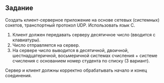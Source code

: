 ## Задание

Создать клиент-серверное приложение на основе сетевых (системных) сокетов, транспортный протокол UDP. Использовать язык С.

1. Клиент должен передавать серверу десятичное число (вводится с клавиатуры).
1. Число отправляется на сервер.
1. На сервере число выводится в десятичной, двоичной, шестнадцатеричной, восьмеричной системах счисления + системе счисления с основанием номер студента по списку (3 вариант).

Сервер и клиент должны корректно обрабатывать начало и конец соединения.
